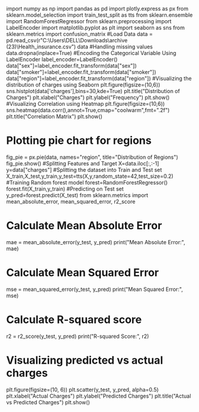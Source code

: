 import numpy as np
import pandas as pd
import plotly.express as px
from sklearn.model_selection import train_test_split as tts
from sklearn.ensemble import RandomForestRegressor
from sklearn.preprocessing import LabelEncoder
import matplotlib.pyplot as plt
import seaborn as sns
from sklearn.metrics import confusion_matrix
#Load Data
data = pd.read_csv(r"C:\Users\DELL\Downloads\archive (23)\Health_insurance.csv")
data
#Handling missing values
data.dropna(inplace=True)
#Encoding the Categorical Variable Using LabelEncoder
label_encoder=LabelEncoder()
data["sex"]=label_encoder.fit_transform(data["sex"])
data["smoker"]=label_encoder.fit_transform(data["smoker"])
data["region"]=label_encoder.fit_transform(data["region"])
#Visualizing the distribution of charges using Seaborn
plt.figure(figsize=(10,6))
sns.histplot(data['charges'],bins=30,kde=True)
plt.title("Distribution of Charges")
plt.xlabel("Charges")
plt.ylabel("Frequency")
plt.show()
#Visualizing Correlation using Heatmap
plt.figure(figsize=(10,6))
sns.heatmap(data.corr(),annot=True,cmap="coolwarm",fmt=".2f")
plt.title("Correlation Matrix")
plt.show()
# Plotting pie chart for regions
fig_pie = px.pie(data, names="region", title="Distribution of Regions")
fig_pie.show()
#Splitting Features and Target
X=data.iloc[:,:-1]
y=data["charges"]
#Splitting the dataset into Train and Test set
X_train,X_test,y_train,y_test=tts(X,y,random_state=42,test_size=0.2)
#Training Random forest model
forest=RandomForestRegressor()
forest.fit(X_train,y_train)
#Predicting on Test set
y_pred=forest.predict(X_test)
from sklearn.metrics import mean_absolute_error, mean_squared_error, r2_score

# Calculate Mean Absolute Error
mae = mean_absolute_error(y_test, y_pred)
print("Mean Absolute Error:", mae)

# Calculate Mean Squared Error
mse = mean_squared_error(y_test, y_pred)
print("Mean Squared Error:", mse)

# Calculate R-squared score
r2 = r2_score(y_test, y_pred)
print("R-squared Score:", r2)
# Visualizing predicted vs actual charges
plt.figure(figsize=(10, 6))
plt.scatter(y_test, y_pred, alpha=0.5)
plt.xlabel("Actual Charges")
plt.ylabel("Predicted Charges")
plt.title("Actual vs Predicted Charges")
plt.show()
